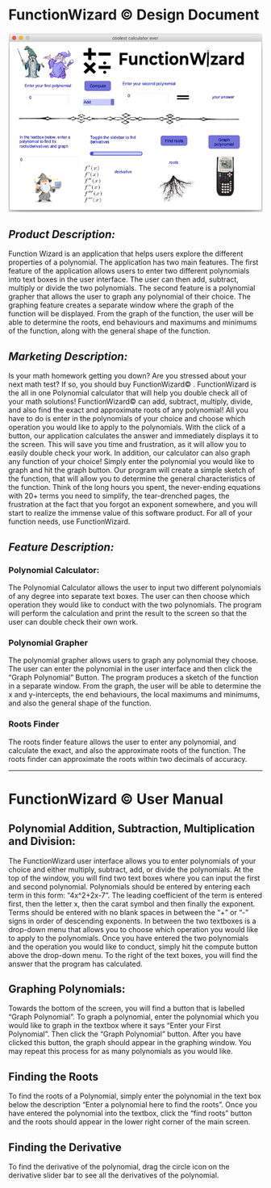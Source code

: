 # FunctionWizard © Design Document

![screenshot of game](/img.png)

## _Product Description:_
Function Wizard is an application that helps users explore the different properties of a polynomial. The application has two main features. The first feature of the application allows users to enter two different polynomials into text boxes in the user interface. The user can then add, subtract, multiply or divide the two polynomials. The second feature is a polynomial grapher that allows the user to graph any polynomial of their choice. The graphing feature creates a separate window where the graph of the function will be displayed. From the graph of the function, the user will be able to determine the roots, end behaviours and maximums and minimums of the function, along with the general shape of the function. 

## _Marketing Description:_
Is your math homework getting you down? Are you stressed about your next math test? If so, you should buy FunctionWizard© . FunctionWizard is the all in one Polynomial calculator that will help you double check all of your math solutions! FunctionWizard© can add, subtract, multiply, divide, and also find the exact and approximate roots of any polynomial! All you have to do is enter in the polynomials of your choice and choose which operation you would like to apply to the polynomials. With the click of a button, our application calculates the answer and immediately displays it to the screen. This will save you time and frustration, as it will allow you to easily double check your work. In addition, our calculator can also graph any function of your choice! Simply enter the polynomial you would like to graph and hit the graph button. Our program will create a simple sketch of the function, that will allow you to determine the general characteristics of the function. Think of the long hours you spent, the never-ending equations with 20+ terms you need to simplify, the tear-drenched pages, the frustration at the fact that you forgot an exponent somewhere, and you will start to realize the immense value of this software product. For all of your function needs, use FunctionWizard. 

## _Feature Description:_
### Polynomial Calculator:
The Polynomial Calculator allows the user to input two different polynomials of any degree into separate text boxes. The user can then choose which operation they would like to conduct with the two polynomials. The program will perform the calculation and print the result to the screen so that the user can double check their own work. 

### Polynomial Grapher
The polynomial grapher allows users to graph any polynomial they choose. The user can enter the polynomial in the user interface and then click the “Graph Polynomial” Button. The program produces a sketch of the function in a separate window. From the graph, the user will be able to determine the x and y-intercepts, the end behaviours, the local maximums and minimums, and also the general shape of the function. 

### Roots Finder
The roots finder feature allows the user to enter any polynomial, and calculate the exact, and also the approximate roots of the function. The roots finder can approximate the roots within two decimals of accuracy. 

***

# FunctionWizard © User Manual


## Polynomial Addition, Subtraction, Multiplication and Division:
The FunctionWizard user interface allows you to enter polynomials of your choice and either multiply, subtract, add, or divide the polynomials. At the top of the window, you will find two text boxes where you can input the first and second polynomial. Polynomials should be entered by entering each term in this form: “4x^2+2x-7”. The leading coefficient of the term is entered first, then the letter x, then the carat symbol and then finally the exponent. Terms should be entered with no blank spaces in between the “+” or “-” signs in order of descending exponents. In between the two textboxes is a drop-down menu that allows you to choose which operation you would like to apply to the polynomials. Once you have entered the two polynomials and the operation you would like to conduct, simply hit the compute button above the drop-down menu. To the right of the text boxes, you will find the answer that the program has calculated. 

## Graphing Polynomials:
Towards the bottom of the screen, you will find a button that is labelled “Graph Polynomial”. To graph a polynomial, enter the polynomial which you would like to graph in the textbox where it says “Enter your First Polynomial”. Then click the “Graph Polynomial” button. After you have clicked this button, the graph should appear in the graphing window. You may repeat this process for as many polynomials as you would like. 

## Finding the Roots
To find the roots of a Polynomial, simply enter the polynomial in the text box below the description “Enter a polynomial here to find the roots”. Once you have entered the polynomial into the textbox, click the “find roots” button and the roots should appear in the lower right corner of the main screen. 

## Finding the Derivative
To find the derivative of the polynomial, drag the circle icon on the derivative slider bar to see all the derivatives of the polynomial.


